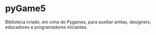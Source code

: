 # pyGame5

Biblioteca criado, em cima do Pygames, para auxiliar artitas, designers, educadores e programadores iniciantes.

